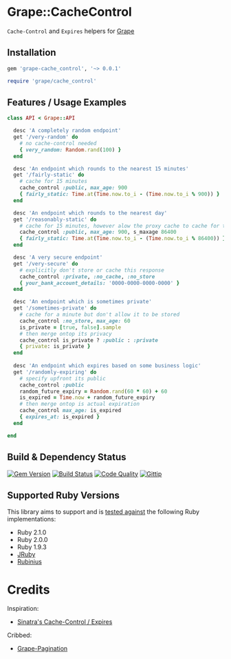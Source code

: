 # Grape::CacheControl

`Cache-Control` and `Expires` helpers for [Grape][grape]

## Installation

```ruby
gem 'grape-cache_control', '~> 0.0.1'
```

```ruby
require 'grape/cache_control'
```
## Features / Usage Examples


```ruby
class API < Grape::API

  desc 'A completely random endpoint'
  get '/very-random' do
    # no cache-control needed
    { very_random: Random.rand(100) }
  end

  desc 'An endpoint which rounds to the nearest 15 minutes'
  get '/fairly-static' do
    # cache for 15 minutes
    cache_control :public, max_age: 900
    { fairly_static: Time.at(Time.now.to_i - (Time.now.to_i % 900)) }
  end

  desc 'An endpoint which rounds to the nearest day'
  get '/reasonably-static' do
    # cache for 15 minutes, however alow the proxy cache to cache for the whole day
    cache_control :public, max_age: 900, s_maxage 86400
    { fairly_static: Time.at(Time.now.to_i - (Time.now.to_i % 86400)) }
  end

  desc 'A very secure endpoint'
  get '/very-secure' do
    # explicitly don't store or cache this response
    cache_control :private, :no_cache, :no_store
    { your_bank_account_details: '0000-0000-0000-0000' }
  end

  desc 'An endpoint which is sometimes private'
  get '/sometimes-private' do
    # cache for a minute but don't allow it to be stored
    cache_control :no_store, max_age: 60
    is_private = [true, false].sample
    # then merge ontop its privacy
    cache_control is_private ? :public : :private
    { private: is_private }
  end
  
  desc 'An endpoint which expires based on some business logic'
  get '/randomly-expiring' do
    # specify upfront its public
    cache_control :public
    random_future_expiry = Random.rand(60 * 60) + 60
    is_expired = Time.now + random_future_expiry
    # then merge ontop is actual expiration
    cache_control max_age: is_expired
    { expires_at: is_expired }
  end

end
```

## Build & Dependency Status

[![Gem Version](https://badge.fury.io/rb/grape-cache_control.png)][gem]
[![Build Status](https://travis-ci.org/karlfreeman/grape-cache_control.png)][travis]
[![Code Quality](https://codeclimate.com/github/karlfreeman/grape-cache_control.png)][codeclimate]
[![Gittip](http://img.shields.io/gittip/karlfreeman.png)][gittip]

## Supported Ruby Versions

This library aims to support and is [tested against][travis] the following Ruby
implementations:

* Ruby 2.1.0
* Ruby 2.0.0
* Ruby 1.9.3
* [JRuby][jruby]
* [Rubinius][rubinius]

# Credits

Inspiration:

- [Sinatra's Cache-Control / Expires](https://github.com/sinatra/sinatra/blob/faf2efc670bf4c6076c26d5234c577950c19b699/lib/sinatra/base.rb#L439-L492)

Cribbed:

- [Grape-Pagination](https://github.com/remind101/grape-pagination)

[gem]: https://rubygems.org/gems/grape-cache_control
[travis]: http://travis-ci.org/karlfreeman/grape-cache_control
[codeclimate]: https://codeclimate.com/github/karlfreeman/grape-cache_control
[gittip]: https://www.gittip.com/karlfreeman
[jruby]: http://www.jruby.org
[rubinius]: http://rubini.us

[grape]: http://intridea.github.io/grape
